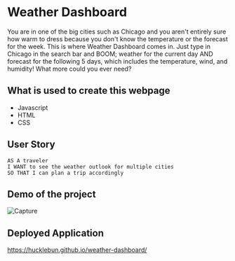 
# Weather Dashboard
You are in one of the big cities such as Chicago and you aren't entirely sure how warm to dress because you don't know the temperature or the forecast for the week. This is where Weather Dashboard comes in. Just type in Chicago in the search bar and BOOM; weather for the current day AND forecast for the following 5 days, which includes the temperature, wind, and humidity! What more could you ever need?

## What is used to create this webpage
-  Javascript
-  HTML
-  CSS

## User Story
```
AS A traveler
I WANT to see the weather outlook for multiple cities
SO THAT I can plan a trip accordingly
```
## Demo of the project
![Capture](https://user-images.githubusercontent.com/62036600/133281088-05a48282-ac4e-4b03-95f7-91e5169c87be.JPG)

## Deployed Application
https://hucklebun.github.io/weather-dashboard/

